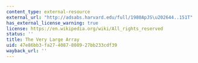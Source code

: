 ```yaml
---
content_type: external-resource
external_url: "http://adsabs.harvard.edu/full/1980ApJS\u202644..151T"
has_external_license_warning: true
license: https://en.wikipedia.org/wiki/All_rights_reserved
status: ''
title: The Very Large Array
uid: 47e86bb3-fa27-4087-8089-27bb233cdf39
wayback_url: ''
---
```

